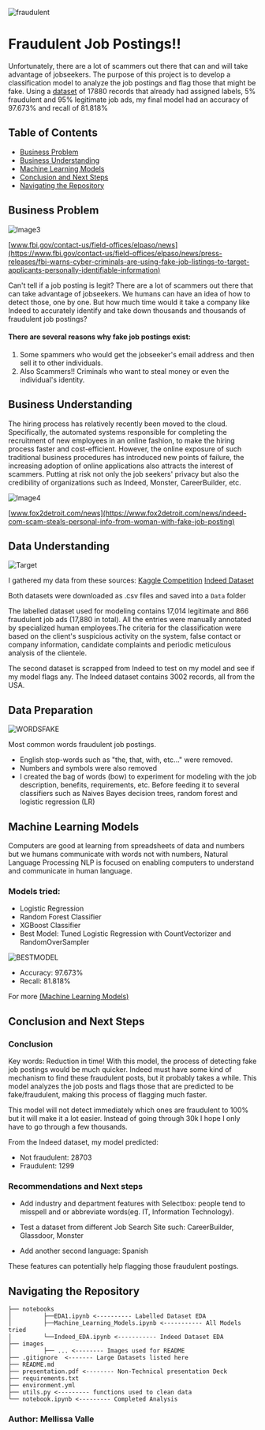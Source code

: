 ![fraudulent](https://www.noidentitytheft.com/wp-content/uploads/2015/11/fake-job-ads-1024x442.png)
# Fraudulent Job Postings!! 
Unfortunately, there are a lot of scammers out there that can and will take advantage of jobseekers. The purpose of this project is to develop a classification model to analyze the job postings and flag those that might be fake. Using a [dataset](https://www.kaggle.com/shivamb/real-or-fake-fake-jobposting-prediction) of 17880 records that already had assigned labels, 5% fraudulent and 95% legitimate job ads, my final model had an accuracy of 97.673% and recall of 81.818%

## Table of Contents
* [Business Problem](#business-problem)
* [Business Understanding](#business-understanding)
* [Machine Learning Models](#machine-learning-models)
* [Conclusion and Next Steps](#conclusion-and-next-steps)
* [Navigating the Repository](#navigating-the-repository)

## Business Problem 
![Image3](https://user-images.githubusercontent.com/74070082/144143954-625bdac0-4e54-46e5-8a5a-c12884505fd3.png)

[www.fbi.gov/contact-us/field-offices/elpaso/news](https://www.fbi.gov/contact-us/field-offices/elpaso/news/press-releases/fbi-warns-cyber-criminals-are-using-fake-job-listings-to-target-applicants-personally-identifiable-information)

Can't tell if a job posting is legit? There are a lot of scammers out there that can take advantage of jobseekers. We humans can have an idea of how to detect those, one by one. But how much time would it take a company like Indeed to accurately identify and take down thousands and thousands of fraudulent job postings? 
#### There are several reasons why fake job postings exist: 

1. Some spammers who would get the jobseeker's email address and then sell it to other individuals. 
2. Also Scammers!! Criminals who want to steal money or even the individual's identity.

## Business Understanding
The hiring process has relatively recently been moved to the cloud. Specifically, the automated systems responsible for completing the recruitment of new employees in an online fashion, to make the hiring process faster and cost-efficient. However, the online exposure of such traditional business procedures has introduced new points of failure, the increasing adoption of online applications also attracts the interest of scammers. Putting at risk not only the job seekers' privacy but also the credibility of organizations such as Indeed, Monster, CareerBuilder, etc.

![Image4](https://user-images.githubusercontent.com/74070082/144143983-181cf53d-f405-4fca-9e57-6998488b779c.png)

[www.fox2detroit.com/news](https://www.fox2detroit.com/news/indeed-com-scam-steals-personal-info-from-woman-with-fake-job-posting)

## Data Understanding
![Target](https://user-images.githubusercontent.com/74070082/143786875-797c8179-3d69-4e59-afcd-58ac4695d1bc.png)

I gathered my data from these sources:
[Kaggle Competition](https://www.kaggle.com/shivamb/real-or-fake-fake-jobposting-prediction)
[Indeed Dataset](https://data.world/promptcloud/indeed-job-posting-dataset/workspace/project-summary?agentid=promptcloud&datasetid=indeed-job-posting-dataset)

Both datasets were downloaded as .csv files and saved into a `Data` folder

The labelled dataset used for modeling contains 17,014 legitimate and 866 fraudulent job ads (17,880 in total). All the entries were manually annotated by specialized human employees.The criteria for the classification were based on the client's suspicious activity on the system, false contact or company information, candidate complaints and periodic meticulous analysis of the clientele. 

The second dataset is scrapped from Indeed to test on my model and see if my model flags any. The Indeed dataset contains 3002 records, all from the USA.

## Data Preparation
![WORDSFAKE](https://user-images.githubusercontent.com/74070082/144646986-83731455-c0f9-45c7-a6b4-a58fc07d06a7.png)

Most common words fraudulent job postings.

- English stop-words such as "the, that, with, etc..." were removed.
- Numbers and symbols were also removed
- I created the bag of words (bow) to experiment for modeling with the job description, benefits, requirements, etc. Before feeding it  to several classifiers such as Naives Bayes decision trees, random forest and logistic regression (LR)

## Machine Learning Models
Computers are good at learning from spreadsheets of data and numbers but we humans communicate with words not with numbers, Natural Language Processing NLP is focused on enabling computers to understand and communicate in human language.
### Models tried:
- Logistic Regression
- Random Forest Classifier
- XGBoost Classifier 
- Best Model:
Tuned Logistic Regression with CountVectorizer and RandomOverSampler

![BESTMODEL](https://user-images.githubusercontent.com/74070082/144646882-6dfb141f-ddb2-45da-8e8d-ff836d01fb58.png)

- Accuracy: 97.673%  
- Recall: 81.818%

For more [(Machine Learning Models)](https://github.com/MellissaValle/Fraudulent-Job-Postings/blob/main/Notebooks/Machine_Learning_Models.ipynb)
## Conclusion and Next Steps

### Conclusion
Key words: Reduction in time!  With this model, the process of detecting fake job postings would be much quicker. Indeed must have some kind of mechanism to find these fraudulent posts, but it probably takes a while. This model analyzes the job posts and flags those that are predicted to be fake/fraudulent, making this process of flagging  much faster.

This model will not detect immediately which ones are fraudulent to 100% but it will make it a lot easier. Instead of going through 30k I hope I only have to go through a few thousands. 

From the Indeed dataset, my model predicted:
- Not fraudulent:    28703 
- Fraudulent:    1299

### Recommendations and Next steps

- Add  industry and department features with Selectbox: people tend to misspell and or abbreviate words(eg. IT, Information Technology). 

- Test a dataset from different Job Search Site such: CareerBuilder, Glassdoor, Monster

- Add another second language:  Spanish 

These features can potentially help flagging those fraudulent postings.



## Navigating the Repository
```
├── notebooks
│         ├──EDA1.ipynb <---------- Labelled Dataset EDA
│         ├──Machine_Learning_Models.ipynb <----------- All Models tried
│         └──Indeed_EDA.ipynb <----------- Indeed Dataset EDA
├── images
│         ├── ... <-------- Images used for README
├── .gitignore  <------- Large Datasets listed here
├── README.md
├── presentation.pdf <-------- Non-Technical presentation Deck
├── requirements.txt 
├── environment.yml
├── utils.py <--------- functions used to clean data
└── notebook.ipynb <--------- Completed Analysis
```
### Author: Mellissa Valle
